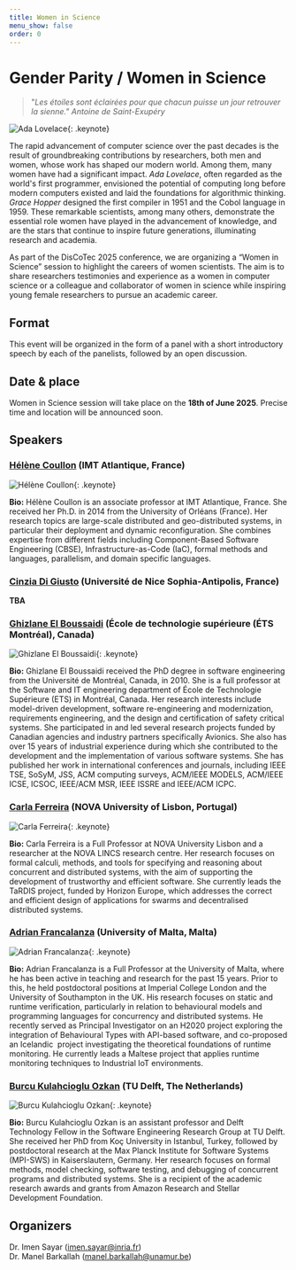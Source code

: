 ```yaml
---
title: Women in Science
menu_show: false
order: 0
---
```


# Gender Parity / Women in Science
>"*Les étoiles sont éclairées pour que chacun puisse un jour retrouver la sienne." 
Antoine de Saint-Exupéry*

![Ada Lovelace](./Ada_Lovelace.png "*Portrait of Ada Lovelace taken from https://commons.wikimedia.org/wiki/ (licensed under the Creative Commons Attribution-Share Alike 4.0 International license)*"){: .keynote}

The rapid advancement of computer science over the past decades is the result of groundbreaking contributions by researchers, both men and women, whose work has shaped our modern world. Among them, many women have had a significant impact. *Ada Lovelace*, often regarded as the world's first programmer, envisioned the potential of computing long before modern computers existed and laid the foundations for algorithmic thinking. *Grace Hopper* designed the first compiler in 1951 and the Cobol language in 1959. These remarkable scientists, among many others, demonstrate the essential role women have played in the advancement of knowledge, and are the stars that continue to inspire future generations, illuminating research and academia. 


As part of the DisCoTec 2025 conference, we are organizing a “Women in Science” session to highlight the careers of women scientists.
The aim is to share researchers testimonies and experience as a women in computer science or a colleague and collaborator of women in science while inspiring young female researchers to pursue an academic career.

## Format
This event will be organized in the form of a panel with a short introductory speech by each of the panelists, followed by an open discussion.

## Date & place
Women in Science session will take place on the **18th of June 2025**. Precise time and location will be announced soon.

## Speakers 

### [Hélène Coullon](http://helene-coullon.fr/) (IMT Atlantique, France) 

![Hélène Coullon](/2025/keynote/HeleneCoullon.png){: .keynote}

**Bio:** Hélène Coullon is an associate professor at IMT Atlantique, France. She received her Ph.D. in 2014 from the University of Orléans (France). Her research topics are large-scale distributed and geo-distributed systems, in particular their deployment and dynamic reconfiguration.
She combines expertise from different fields including Component-Based Software Engineering (CBSE), Infrastructure-as-Code (IaC), formal methods and languages, parallelism, and domain specific languages.

### [Cinzia Di Giusto](https://webusers.i3s.unice.fr/~cdigiusto/web/) (Université de Nice Sophia-Antipolis, France) 

**TBA** 

### [Ghizlane El Boussaidi](https://www.etsmtl.ca/etudier-a-lets/corps-enseignant/gelboussaidi) (École de technologie supérieure (ÉTS Montréal), Canada) 

![Ghizlane El Boussaidi](/2025/keynote/GhizlaneElBoussaidi.jpg){: .keynote}

**Bio:** Ghizlane El Boussaidi received the PhD degree in software engineering from the Université de Montréal, Canada, in 2010. She is a full professor at the Software and IT engineering department of École de Technologie Supérieure (ETS) in Montréal, Canada. Her research interests include model-driven development, software re-engineering and modernization, requirements engineering, and the design and certification of safety critical systems. She participated in and led several research projects funded by Canadian agencies and industry partners specifically Avionics. She also has over 15 years of industrial experience during which she contributed to the development and the implementation of various software systems. She has published her work in international conferences and journals, including IEEE TSE, SoSyM, JSS, ACM computing surveys, ACM/IEEE MODELS, ACM/IEEE ICSE, ICSOC, IEEE/ACM MSR, IEEE ISSRE and IEEE/ACM ICPC. 

### [Carla Ferreira](http://www-ctp.di.fct.unl.pt/~cf/) (NOVA University of Lisbon, Portugal) 

![Carla Ferreira](/2025/keynote/CarlaFerreira.jpg){: .keynote}

**Bio:** Carla Ferreira is a Full Professor at NOVA University Lisbon and a researcher at the NOVA LINCS research centre. Her research focuses on formal calculi, methods, and tools for specifying and reasoning about concurrent and distributed systems, with the aim of supporting the development of trustworthy and efficient software. She currently leads the TaRDIS project, funded by Horizon Europe, which addresses the correct and efficient design of applications for swarms and decentralised distributed systems.


### [Adrian Francalanza](https://www.um.edu.mt/profile/adrianfrancalanza) (University of Malta, Malta) 

![Adrian Francalanza](/2025/keynote/AdrianFrancalanza.jpeg){: .keynote}

**Bio:** Adrian Francalanza is a Full Professor at the University of Malta, where he has been active in teaching and research for the past 15 years. Prior to this, he held postdoctoral positions at Imperial College London and the University of Southampton in the UK. His research focuses on static and runtime verification, particularly in relation to behavioural models and programming languages for concurrency and distributed systems. He recently served as Principal Investigator on an H2020 project exploring the integration of Behavioural Types with API-based software, and co-proposed an Icelandic  project investigating the theoretical foundations of runtime monitoring. He currently leads a Maltese project that applies runtime monitoring techniques to Industrial IoT environments.


### [Burcu Kulahcioglu Ozkan](https://burcuku.github.io/home/) (TU Delft, The Netherlands)

![Burcu Kulahcioglu Ozkan](/2025/keynote/BurcuOzkan.png){: .keynote}

**Bio:** Burcu Kulahcioglu Ozkan is an assistant professor and Delft Technology Fellow in the Software Engineering Research Group at TU Delft. She received her PhD from Koç University in Istanbul, Turkey, followed by postdoctoral research at the Max Planck Institute for Software Systems (MPI-SWS) in Kaiserslautern, Germany. Her research focuses on formal methods, model checking, software testing, and debugging of concurrent programs and distributed systems. She is a recipient of the academic research awards and grants from Amazon Research and Stellar Development Foundation.


## Organizers 
Dr. Imen Sayar (imen.sayar@inria.fr)  
Dr. Manel Barkallah (manel.barkallah@unamur.be)


